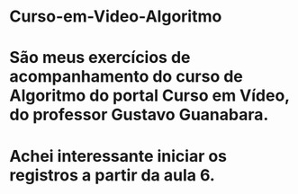 # Curso-em-Video-Algoritmo
# São meus exercícios de acompanhamento do curso de Algoritmo do portal Curso em Vídeo, do professor Gustavo Guanabara.
# Achei interessante iniciar os registros a partir da aula 6.
